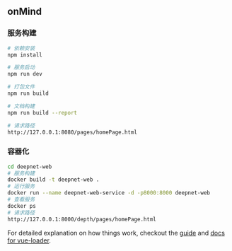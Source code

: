 ## onMind

### 服务构建

``` bash
# 依赖安装
npm install

# 服务启动
npm run dev

# 打包文件
npm run build

# 文档构建
npm run build --report

# 请求路径
http://127.0.0.1:8080/pages/homePage.html

```

### 容器化

```bash
cd deepnet-web
# 服务构建
docker build -t deepnet-web .
# 运行服务
docker run --name deepnet-web-service -d -p8000:8000 deepnet-web
# 查看服务
docker ps
# 请求路径
http://127.0.0.1:8000/depth/pages/homePage.html
```


For detailed explanation on how things work, checkout the [guide](http://vuejs-templates.github.io/webpack/) and [docs for vue-loader](http://vuejs.github.io/vue-loader).
